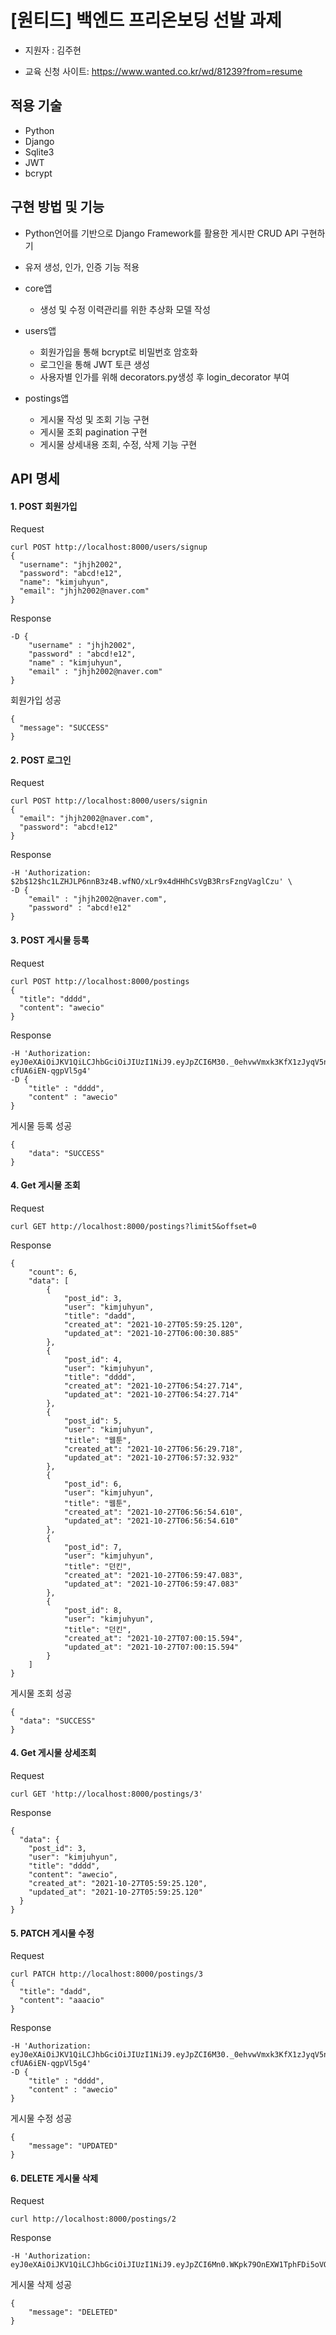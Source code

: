 # [원티드] 백엔드 프리온보딩 선발 과제 

- 지원자 : 김주현

- 교육 신청 사이트: https://www.wanted.co.kr/wd/81239?from=resume


## 적용 기술

- Python
- Django
- Sqlite3
- JWT
- bcrypt

## 구현 방법 및 기능

- Python언어를 기반으로 Django Framework를 활용한 게시판 CRUD API 구현하기

- 유저 생성, 인가, 인증 기능 적용
- core앱
  - 생성 및 수정 이력관리를 위한 추상화 모델 작성
- users앱
  	- 회원가입을 통해 bcrypt로 비밀번호 암호화
  	- 로그인을 통해 JWT 토큰 생성
  	- 사용자별 인가를 위해 decorators.py생성 후 login_decorator 부여

- postings앱
  - 게시물 작성 및 조회 기능 구현
  - 게시물 조회 pagination 구현
  - 게시물 상세내용 조회, 수정, 삭제 기능 구현



## API 명세

#### 1. POST 회원가입

Request

```
curl POST http://localhost:8000/users/signup
{
  "username": "jhjh2002",
  "password": "abcd!e12",
  "name": "kimjuhyun",
  "email": "jhjh2002@naver.com"
}
```

Response

```
-D {
    "username" : "jhjh2002",
    "password" : "abcd!e12",
    "name" : "kimjuhyun",
    "email" : "jhjh2002@naver.com"
}
```

회원가입 성공

```
{
  "message": "SUCCESS"
}
```

#### 2. POST 로그인

Request

```
curl POST http://localhost:8000/users/signin
{
  "email": "jhjh2002@naver.com",
  "password": "abcd!e12"
}
```

Response

```
-H 'Authorization: $2b$12$hc1LZHJLP6nnB3z4B.wfNO/xLr9x4dHHhCsVgB3RrsFzngVaglCzu' \
-D {
    "email" : "jhjh2002@naver.com",
    "password" : "abcd!e12"
}
```

#### 3. POST 게시물 등록

Request

```
curl POST http://localhost:8000/postings
{
  "title": "dddd",
  "content": "awecio"
}
```

Response

```
-H 'Authorization: eyJ0eXAiOiJKV1QiLCJhbGciOiJIUzI1NiJ9.eyJpZCI6M30._0ehvwVmxk3KfX1zJyqV5nAWs-cfUA6iEN-qgpVl5g4' 
-D {
    "title" : "dddd",
    "content" : "awecio"
}
```

게시물 등록 성공

```
{
    "data": "SUCCESS"
}
```

#### 4. Get 게시물 조회

Request

```
curl GET http://localhost:8000/postings?limit5&offset=0
```

Response

```
{
    "count": 6,
    "data": [
        {
            "post_id": 3,
            "user": "kimjuhyun",
            "title": "dadd",
            "created_at": "2021-10-27T05:59:25.120",
            "updated_at": "2021-10-27T06:00:30.885"
        },
        {
            "post_id": 4,
            "user": "kimjuhyun",
            "title": "dddd",
            "created_at": "2021-10-27T06:54:27.714",
            "updated_at": "2021-10-27T06:54:27.714"
        },
        {
            "post_id": 5,
            "user": "kimjuhyun",
            "title": "웹툰",
            "created_at": "2021-10-27T06:56:29.718",
            "updated_at": "2021-10-27T06:57:32.932"
        },
        {
            "post_id": 6,
            "user": "kimjuhyun",
            "title": "웹툰",
            "created_at": "2021-10-27T06:56:54.610",
            "updated_at": "2021-10-27T06:56:54.610"
        },
        {
            "post_id": 7,
            "user": "kimjuhyun",
            "title": "던킨",
            "created_at": "2021-10-27T06:59:47.083",
            "updated_at": "2021-10-27T06:59:47.083"
        },
        {
            "post_id": 8,
            "user": "kimjuhyun",
            "title": "던킨",
            "created_at": "2021-10-27T07:00:15.594",
            "updated_at": "2021-10-27T07:00:15.594"
        }
    ]
}
```

게시물 조회 성공

```
{
  "data": "SUCCESS"
}
```

#### 4. Get 게시물 상세조회

Request

```
curl GET 'http://localhost:8000/postings/3'
```

Response

```
{
  "data": {
    "post_id": 3,
    "user": "kimjuhyun",
    "title": "dddd",
    "content": "awecio",
    "created_at": "2021-10-27T05:59:25.120",
    "updated_at": "2021-10-27T05:59:25.120"
  }
}
```

#### 5. PATCH 게시물 수정

Request

```
curl PATCH http://localhost:8000/postings/3
{
  "title": "dadd",
  "content": "aaacio"
}
```

Response

```
-H 'Authorization: eyJ0eXAiOiJKV1QiLCJhbGciOiJIUzI1NiJ9.eyJpZCI6M30._0ehvwVmxk3KfX1zJyqV5nAWs-cfUA6iEN-qgpVl5g4' 
-D {
    "title" : "dddd",
    "content" : "awecio"
}
```

게시물 수정 성공

```
{
    "message": "UPDATED"
}
```



#### 6. DELETE 게시물 삭제

Request

```
curl http://localhost:8000/postings/2
```

Response

```
-H 'Authorization: eyJ0eXAiOiJKV1QiLCJhbGciOiJIUzI1NiJ9.eyJpZCI6Mn0.WKpk79OnEXW1TphFDi5oVQvFx9ODT7L5LboX_mmZ6L8'

```

게시물 삭제 성공
```
{
    "message": "DELETED"
}
```
